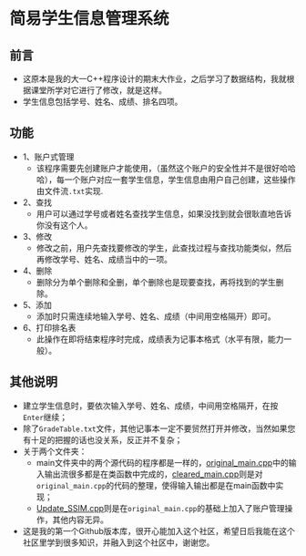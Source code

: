# 简易学生信息管理系统
## 前言
* 这原本是我的大一C++程序设计的期末大作业，之后学习了数据结构，我就根据课堂所学对它进行了修改，就是这样。
* 学生信息包括学号、姓名、成绩、排名四项。
## 功能
* 1、账户式管理
  * 该程序需要先创建账户才能使用，（虽然这个账户的安全性并不是很好哈哈哈），每一个账户对应一套学生信息，学生信息由用户自己创建，这些操作由文件流`.txt`实现.
* 2、查找
  * 用户可以通过学号或者姓名查找学生信息，如果没找到就会很耿直地告诉你没有这个人。
* 3、修改
  * 修改之前，用户先查找要修改的学生，此查找过程与查找功能类似，然后再修改学号、姓名、成绩当中的一项。
* 4、删除
  * 删除分为单个删除和全删，单个删除也是现要查找，再将找到的学生删除。
* 5、添加
  * 添加时只需连续地输入学号、姓名、成绩（中间用空格隔开）即可。
* 6、打印排名表
  * 此操作在即将结束程序时完成，成绩表为记事本格式（水平有限，能力一般）。
## 其他说明
* 建立学生信息时，要依次输入学号、姓名、成绩，中间用空格隔开，在按`Enter`继续；
* 除了`GradeTable.txt`文件，其他记事本一定不要贸然打开并修改，当然如果您有十足的把握的话也没关系，反正并不复杂；
* 关于两个文件夹：
  * main文件夹中的两个源代码的程序都是一样的，[original_main.cpp](https://github.com/chenxin18307382228/Simple-Student-Information-Manager/blob/master/main/cleared_main.cpp)中的输入输出流很多都是在类函数中完成的，[cleared_main.cpp](https://github.com/chenxin18307382228/Simple-Student-Information-Manager/blob/master/main/cleared_main.cpp)则是对`original_main.cpp`的代码的整理，使得输入输出都是在main函数中实现；
  * [Update_SSIM.cpp](https://github.com/chenxin18307382228/Simple-Student-Information-Manager/blob/master/update_main/Update_SSIM.cpp)则是在`original_main.cpp`的基础上加入了账户管理操作，其他内容无异。
* 这是我的第一个Github版本库，很开心能加入这个社区，希望日后我能在这个社区里学到很多知识，并融入到这个社区中，谢谢您。
